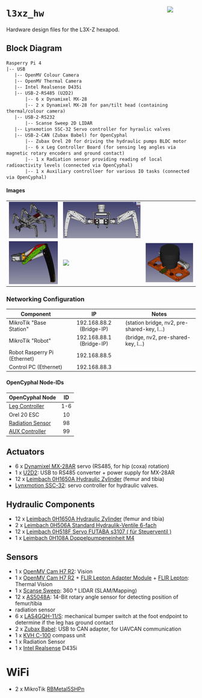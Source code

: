 <a href="https://107-systems.org/"><img align="right" src="https://raw.githubusercontent.com/107-systems/.github/main/logo/107-systems.png" width="15%"></a>
`l3xz_hw`
=========
Hardware design files for the L3X-Z hexapod.

## Block Diagram
```
Rasperry Pi 4
|-- USB
   |-- OpenMV Colour Camera
   |-- OpenMV Thermal Camera
   |-- Intel Realsense D435i
   |-- USB-2-RS485 (U2D2)
       |-- 6 x Dynamixel MX-28
       |-- 2 x Dynamixel MX-28 for pan/tilt head (containing thermal/colour camera)
   |-- USB-2-RS232
       |-- Scanse Sweep 2D LIDAR
   |-- Lynxmotion SSC-32 Servo controller for hyraulic valves
   |-- USB-2-CAN (Zubax Babel) for OpenCyphal
       |-- Zubax Orel 20 for driving the hydraulic pumps BLDC motor
       |-- 6 x Leg Controller Board (for sensing leg angles via magnetic rotary encoders and ground contact)
       |-- 1 x Radiation sensor providing reading of local radioactivity levels (connected via OpenCyphal)
       |-- 1 x Auxiliary controlloer for various IO tasks (connected via OpenCyphal)
```

#### Images
<table align="center">
  <tr>
    <td><img src="doc/images/l3xz.png" /></td>
    <td><img src="doc/images/l3xz_front.png" /></td>
  </tr>
  <tr>
    <td><img src="doc/images/leg.png" /></td>
    <td><img src="doc/images/radiation_sensor.png /></td>
  </tr>
  <tr>
    <td><img src="doc/images/pan_tilt_head.png" /></td>
    <td><img src="doc/images/upper_deck.png" /></td>
  </tr>
</table>

### Networking Configuration
| Component | IP | Notes |
|-|:-:|-|
| MikroTik "Base Station" | 192.168.88.2 (Bridge-IP) | (station bridge, nv2, pre-shared-key, l...) |
| MikroTik "Robot" | 192.168.88.1 (Bridge-IP) | (bridge, nv2, pre-shared-key, l...) |
| Robot Rasperry Pi (Ethernet) | 192.168.88.5 | |
| Control PC (Ethernet) | 192.168.88.3 | |

#### OpenCyphal Node-IDs
| OpenCyphal Node | ID |
|-|:-:|
| [Leg Controller](https://github.com/107-systems/l3xz-fw_leg-controller) | 1-6 |
| Orel 20 ESC | 10 |
| [Radiation Sensor](https://github.com/107-systems/l3xz-fw_radiation_sensor) | 98 |
| [AUX Controller](https://github.com/107-systems/l3xz-fw_aux-controller) | 99 |

## Actuators
  - 6 x [Dynamixel MX-28AR](https://emanual.robotis.com/docs/en/dxl/mx/mx-28-2/) servo (RS485, for hip (coxa) rotation)
  - 1 x [U2D2](https://emanual.robotis.com/docs/en/parts/interface/u2d2/): USB to RS485 converter + power supply for MX-28AR 
  - 12 x [Leimbach 0H1650A Hydraulic Zylinder](http://leimbach-modellbau.de/Produkte/Hydraulik/Zylinder/0H16xxxA/) (femur and tibia)
  - [Lynxmotion SSC-32](http://www.lynxmotion.com/p-1032-ssc-32u-usb-servo-controller.aspx): servo controller for hydraulic valves.

## Hydraulic Components
  - 12 x [Leimbach 0H1650A Hydraulic Zylinder](http://leimbach-modellbau.de/Produkte/Hydraulik/Zylinder/0H16xxxA/) (femur and tibia)
  - 2 x [Leimbach 0H506A Standard Hydraulik-Ventile 6-fach](http://leimbach-modellbau.de/Produkte/Hydraulik/Ventile/0H50x/) 
  - 12 x [Leimbach 0H518F Servo FUTABA s3107 ( für Steuerventil )](http://leimbach-modellbau.de/Produkte/Elektronik/0H518F/) 
  - 1 x [Leimbach 0H108A Doppelpumpeneinheit M4](http://leimbach-modellbau.de/Produkte/Hydraulik/Pumpen/0H108(A)/) 

## Sensors
  - 1 x [OpenMV Cam H7 R2](https://openmv.io/collections/cams/products/openmv-cam-h7-r2): Vision
  - 1 x [OpenMV Cam H7 R2](https://openmv.io/collections/cams/products/openmv-cam-h7-r2) + [FLIR Lepton Adapter Module](https://openmv.io/collections/cams/products/flir-lepton-adapter-module) + [FLIR Lepton](https://store.groupgets.com/products/flir-lepton-3-5): Thermal Vision
  - 1 x [Scanse Sweep](https://github.com/scanse/sweep-sdk): 360 ° LIDAR (SLAM/Mapping)
  - 12 x [AS5048A](https://ams.com/en/as5048a): 14-Bit rotary angle sensor for detecting position of femur/tibia
  - radiation sensor
  - 6 x [LAS4GQH-11/S](https://www.conrad.de/de/p/tru-components-las4gqh-11-s-drucktaster-220-v-dc-0-50-a-1-x-aus-ein-tastend-1-st-1661900.html): mechanical bumper switch at the foot endpoint to determine if the leg has ground contact
  - 2 x [Zubax Babel](https://zubax.com/products/babel): USB to CAN adapter, for UAVCAN communication
  - 1 x [KVH C-100](https://www.kvh.com/admin/products/compasses/compass-systems/c100-compass-engine) compass unit
  - 1 x Radiation Sensor
  - 1 x [Intel Realsense](https://www.intelrealsense.com/depth-camera-d435i) D435i

# WiFi
  - 2 x MikroTik [RBMetal5SHPn](https://mikrotik.com/product/RBMetal5SHPn)
